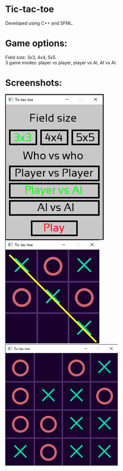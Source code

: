 # Tic-tac-toe
Developed using C++ and SFML.
# Game options:
Field size: 3x3, 4x4, 5x5.
<br/>
3 game modes: player vs player, player vs AI, AI vs AI.
# Screenshots:
<div class="rows">
  <img src="images/TTT_menu.PNG" align="left"/>
  <img src="images/TTT_3x3.png" align="rights"/>
</div>
<img src="images/TTT_4x4.png" width="360" align="left"/>
